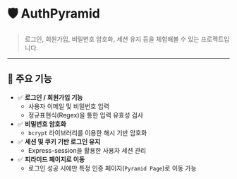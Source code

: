 # 🛡️ AuthPyramid

> 로그인, 회원가입, 비밀번호 암호화, 세션 유지 등을 체험해볼 수 있는 프로젝트입니다.

---

## 🚀 주요 기능

- ✅ **로그인 / 회원가입 기능**
  - 사용자 이메일 및 비밀번호 입력
  - 정규표현식(Regex)을 통한 입력 유효성 검사
- ✅ **비밀번호 암호화**
  - `bcrypt` 라이브러리를 이용한 해시 기반 암호화
- ✅ **세션 및 쿠키 기반 로그인 유지**
  - Express-session을 활용한 사용자 세션 관리
- ✅ **피라미드 페이지로 이동**
  - 로그인 성공 시에만 특정 인증 페이지(`Pyramid Page`)로 이동 가능
